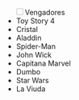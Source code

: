 <!DOCTYPE html>
<html>
  <head>
  <meta charset= "utf-8">
  <title><h3>Mejores Peliculas</h3></title>
  </head>
  <body>
  <ul>
    <img scr= "DESKTOP/angel/imagenes/Vengadores_poster.jpg" width="13" height="13"/>
    <a herf=»https://www.imdb.com/title/tt4154796/«>Vengadores</a>
    <img scr= "DESKTOP/angel/imagenes/Toy_Story_4_poster.jpg"/>
    <li>Toy Story 4</li>
    <img scr = "C:\Users\IVETTE DURAN\Desktop\angel\imagenes/Glass_poster.jpg"/>
    <li>Cristal</li>
    <img scr = "DESKTOP/angel/imagenes/Aladdin_poster.jpg"/>
    <li>Aladdin</li>
    <img scr = "DESKTOP/angel/imagenes/Spider_Man_poster.jpg"/>
    <li>Spider-Man</li>
    <img scr = "DESKTOP/angel/imagenes/John_Wick_poster.jpg"/>
    <li>John Wick</li>
    <img scr = "DESKTOP/angel/imagenes/Capitana_Marvel_poster.jpg"/>
    <li>Capitana Marvel</li>
    <img scr = "DESKTOP/angel/imagenes/Dumbo_poster.jpg"/>
    <li>Dumbo</li>
    <img scr = "DESKTOP/angel/imagenes/Star_Wars_poster.jpg"/>
    <li>Star Wars</li>
    <img scr = "DESKTOP/angel/imagenes/La_Viuda_poster.jpg"/>    
    <li>La Viuda</li>
  </ul>
  </body>
</html>
